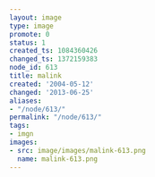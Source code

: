 ```yaml
---
layout: image
type: image
promote: 0
status: 1
created_ts: 1084360426
changed_ts: 1372159383
node_id: 613
title: malink
created: '2004-05-12'
changed: '2013-06-25'
aliases:
- "/node/613/"
permalink: "/node/613/"
tags:
- imgn
images:
- src: image/images/malink-613.png
  name: malink-613.png
---
```


